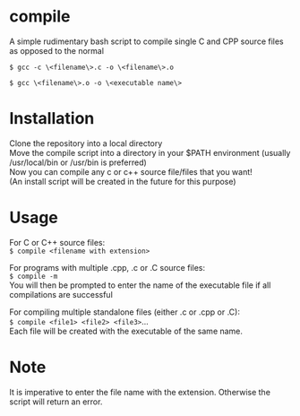 # compile
A simple rudimentary bash script to compile single C and CPP source files as opposed to the normal
```
$ gcc -c \<filename\>.c -o \<filename\>.o

$ gcc \<filename\>.o -o \<executable name\>
```
# Installation
Clone the repository into a local directory<br/>
Move the compile script into a directory in your $PATH environment (usually /usr/local/bin or /usr/bin is preferred)<br/>
Now you can compile any c or c++ source file/files that you want!<br/>
(An install script will be created in the future for this purpose)<br/>

# Usage
For C or C++ source files:<br/>
`$ compile <filename with extension>`

For programs with multiple .cpp, .c or .C source files:<br/>
`$ compile -m`<br/>
You will then be prompted to enter the name of the executable file if all compilations are successful<br/>

For compiling multiple standalone files (either .c or .cpp or .C):<br/>
`$ compile <file1> <file2> <file3>`...<br/>
Each file will be created with the executable of the same name.

# Note
It is imperative to enter the file name with the extension. Otherwise the script will return an error.

